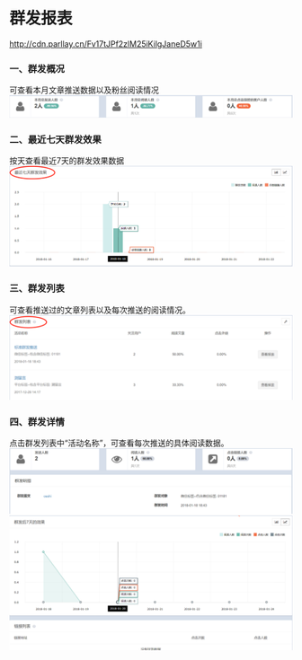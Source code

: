 # 群发报表

http://cdn.parllay.cn/Fv17tJPf2zlM25iKilgJaneD5w1i

### 一、群发概况

可查看本月文章推送数据以及粉丝阅读情况![](/assets/1516594165%281%29.png)

### 二、最近七天群发效果

按天查看最近7天的群发效果数据![](/assets/1516594283%281%29.png)

### 三、群发列表

可查看推送过的文章列表以及每次推送的阅读情况。![](/assets/1516594393%281%29.png)

### 四、群发详情

点击群发列表中“活动名称”，可查看每次推送的具体阅读数据。![](/assets/1516594516%281%29.png)![](/assets/1516594549%281%29.png)


